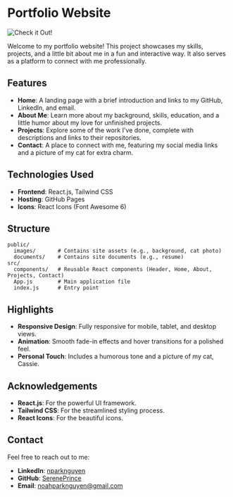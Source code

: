 # Portfolio Website

![Check it Out!](https://sereneprince.github.io/noahpn/)

Welcome to my portfolio website! This project showcases my skills, projects, and a little bit about me in a fun and interactive way. It also serves as a platform to connect with me professionally.

## Features

- **Home**: A landing page with a brief introduction and links to my GitHub, LinkedIn, and email.
- **About Me**: Learn more about my background, skills, education, and a little humor about my love for unfinished projects.
- **Projects**: Explore some of the work I've done, complete with descriptions and links to their repositories.
- **Contact**: A place to connect with me, featuring my social media links and a picture of my cat for extra charm.

## Technologies Used

- **Frontend**: React.js, Tailwind CSS
- **Hosting**: GitHub Pages
- **Icons**: React Icons (Font Awesome 6)

## Structure

```
public/
  images/       # Contains site assets (e.g., background, cat photo)
  documents/    # Contains site documents (e.g., resume)
src/
  components/   # Reusable React components (Header, Home, About, Projects, Contact)
  App.js        # Main application file
  index.js      # Entry point
```

## Highlights

- **Responsive Design**: Fully responsive for mobile, tablet, and desktop views.
- **Animation**: Smooth fade-in effects and hover transitions for a polished feel.
- **Personal Touch**: Includes a humorous tone and a picture of my cat, Cassie.

## Acknowledgements

- **React.js**: For the powerful UI framework.
- **Tailwind CSS**: For the streamlined styling process.
- **React Icons**: For the beautiful icons.

## Contact

Feel free to reach out to me:

- **LinkedIn**: [nparknguyen](https://www.linkedin.com/in/nparknguyen/)
- **GitHub**: [SerenePrince](https://github.com/SerenePrince)
- **Email**: noahparknguyen@gmail.com
